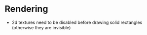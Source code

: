 
# Rendering

* 2d textures need to be disabled before drawing solid rectangles (otherwise they are invisible)

